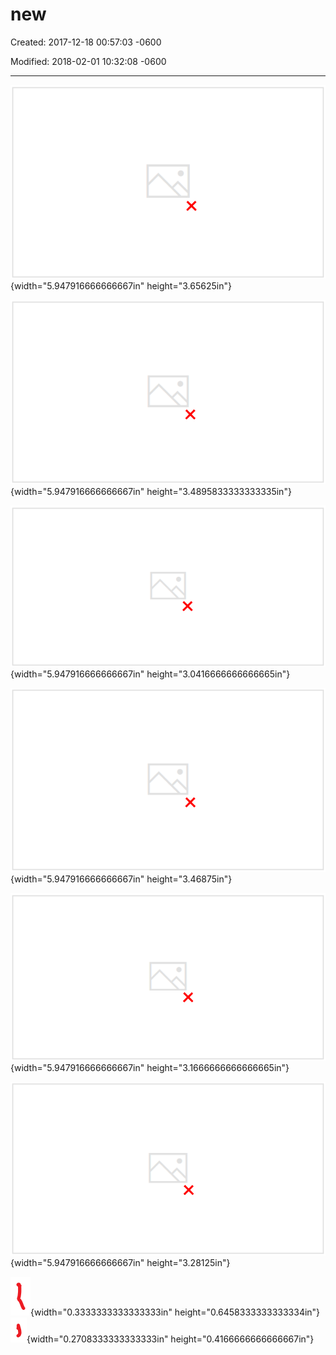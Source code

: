 # new 

Created: 2017-12-18 00:57:03 -0600

Modified: 2018-02-01 10:32:08 -0600

---

![Solution with sleep Crawler Tasks & Pages Crawler W h 'eltrue) L (taskTabIe) taskTabIeT ' NULL •(taskrable) L .(taskTab1e) task taskTable.F ' task.state •working• page • H task.tvpe "list' LOL For newTask task Table. r (newTask) task.state •done" Loc • (pageTabIe) pageTable.;. 'Apage) (pageTabIe) L '(taskTable) task_state "done" He; c(taskTaBe) ](../../media/Web-crawler-^MP2p-Web-Crawler-new-image1.png){width="5.947916666666667in" height="3.65625in"}



![Solution with conditional variable Tasks & Pages Crawler Crawler = c' (taskTa&e) While( taskTabIe. NULL ) Cond_Wait (cond, taskTabIe) task taskTabIe.i •neOaeCstatezne#) task-state "working" s (taskTabIe) page 'f task_tvpe •list" k(taskTab1e) newTask page: : (newTask) Cond _ task.state •done" L U V (pageTabIe) pageTable. (page) k (taskTabIe) task_state • •done" AA" (taskTab/e) ](../../media/Web-crawler-^MP2p-Web-Crawler-new-image2.png){width="5.947916666666667in" height="3.4895833333333335in"}



![Conditional variable Cond_Wait(cond, mutex) Lock (cond.threadWaitList); cond.threadWaitList.Add(this.thread); Release(cond.threadWaitList); Rejease(mutex) ; Block(this.thread); Lock(mutex); Cond_Signal(cond) Lock(cond. threadWaitList); cond.threadWaitList.size()>O ); thread = cond.threadWaitList.Pop(); Wakeup(thread); Re tease(cond.threadWaitList); ](../../media/Web-crawler-^MP2p-Web-Crawler-new-image3.png){width="5.947916666666667in" height="3.0416666666666665in"}



![Solution with semaphore Tasks & crawler Crawler W h' Icttrue) v o' (taskTabIe) task • taskTable.C task. state • "working• r(taskTabIe) page C' task_type "list- (taskTaBe) ' newTask task Table. 1 d: t (newTask) Sign a I I numberOfNewTask) task.state JW(taskTable) L OL V (page Table) pageTabIe_ r • I pageTabIe) k (taskTaE*e) task,state -done- Re T .3 co(taskTabIe) ](../../media/Web-crawler-^MP2p-Web-Crawler-new-image4.png){width="5.947916666666667in" height="3.46875in"}



![Semaphore Wait(semaphore) Lock(semaphore); semaphore. value"; semaphore.value<O ) semaphore.processWaitList. Ad d(this.process); Release (semaphore); Block(this.process); Re Lease (semaphore); Signal (semaphore) Lock(semaphore); semaphore -value"; process semaphore.processWaitList.Pop(); Wakeup (process); ](../../media/Web-crawler-^MP2p-Web-Crawler-new-image5.png){width="5.947916666666667in" height="3.1666666666666665in"}



![sender recewer = ConnectVecetverAddress) Whop' (true) task Send(receiver. par. task) Sender 'Z J t (numberOfF L '(task 'able') La: •(crawIerTabIe) task z task Table - task state • •working" crawler crawler. state = "busy" (crawler Table) task) Receiver page, crawler. task • Receive() crawler.state • fee" R A (crawler Table) n um b Of F ](../../media/Web-crawler-^MP2p-Web-Crawler-new-image6.png){width="5.947916666666667in" height="3.28125in"}



![](../../media/Web-crawler-^MP2p-Web-Crawler-new-image7.png){width="0.3333333333333333in" height="0.6458333333333334in"}![](../../media/Web-crawler-^MP2p-Web-Crawler-new-image8.png){width="0.2708333333333333in" height="0.4166666666666667in"}









